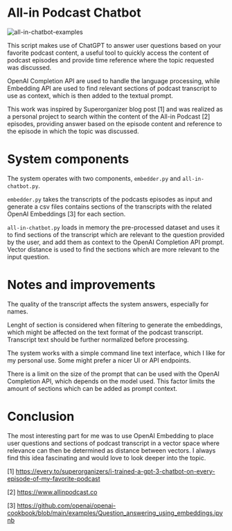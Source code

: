 # All-in Podcast Chatbot

![all-in-chatbot-examples](https://user-images.githubusercontent.com/4855290/212495214-80afcefa-3002-47ad-8cee-50b7e132c531.gif)

This script makes use of ChatGPT to answer user questions based on your favorite podcast content, a useful tool to quickly access the content of podcast episodes and provide time reference where the topic requested was discussed.

OpenAI Completion API are used to handle the language processing, while Embedding API are used to find relevant sections of podcast transcript to use as context, which is then added to the textual prompt. 

This work was inspired by Superorganizer blog post [1] and was realized as a personal project to search within the content of the All-in Podcast [2] episodes, providing answer based on the episode content and reference to the episode in which the topic was discussed. 

# System components

The system operates with two components, `embedder.py` and `all-in-chatbot.py`.

`embedder.py` takes the transcripts of the podcasts episodes as input and generate a csv files contains sections of the transcripts with the related OpenAI Embeddings [3] for each section.

`all-in-chatbot.py` loads in memory the pre-processed dataset and uses it to find sections of the transcript which are relevant to the question provided by the user, and add them as context to the OpenAI Completion API prompt. Vector distance is used to find the sections which are more relevant to the input question.

# Notes and improvements

The quality of the transcript affects the system answers, especially for names. 

Lenght of section is considered when filtering to generate the embeddings, which might be affected on the text format of the podcast transcript. Transcript text should be further normalized before processing.

The system works with a simple command line text interface, which I like for my personal use. Some might prefer a nicer UI or API endpoints.

There is a limit on the size of the prompt that can be used with the OpenAI Completion API, which depends on the model used. This factor limits the amount of sections which can be added as prompt context.

# Conclusion

The most interesting part for me was to use OpenAI Embedding to place user questions and sections of podcast transcript in a vector space where relevance can then be determined as distance between vectors. I always find this idea fascinating and would love to look deeper into the topic. 

[1] https://every.to/superorganizers/i-trained-a-gpt-3-chatbot-on-every-episode-of-my-favorite-podcast

[2] https://www.allinpodcast.co

[3] https://github.com/openai/openai-cookbook/blob/main/examples/Question_answering_using_embeddings.ipynb

